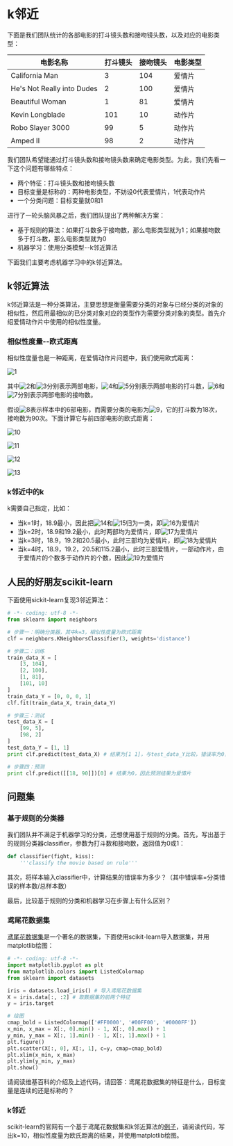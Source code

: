 # k邻近

下面是我们团队统计的各部电影的打斗镜头数和接吻镜头数，以及对应的电影类型：

|电影名称                  |打斗镜头|接吻镜头|电影类型|
|--------------------------|--------|--------|--------|
|California Man            |3       |104     |爱情片  |
|He's Not Really into Dudes|2       |100     |爱情片  |
|Beautiful Woman           |1       |81      |爱情片  |
|Kevin Longblade           |101     |10      |动作片  |
|Robo Slayer 3000          |99      |5       |动作片  |
|Amped II                  |98      |2       |动作片  |

我们团队希望能通过打斗镜头数和接吻镜头数来确定电影类型。为此，我们先看一下这个问题有哪些特点：

- 两个特征：打斗镜头数和接吻镜头数
- 目标变量是标称的：两种电影类型，不妨设0代表爱情片，1代表动作片
- 一个分类问题：目标变量就0和1

进行了一轮头脑风暴之后，我们团队提出了两种解决方案：

- 基于规则的算法：如果打斗数多于接吻数，那么电影类型就为1；如果接吻数多于打斗数，那么电影类型就为0
- 机器学习：使用分类模型--k邻近算法

下面我们主要考虑机器学习中的k邻近算法。

## k邻近算法

k邻近算法是一种分类算法，主要思想是衡量需要分类的对象与已经分类的对象的相似性，然后用最相似的已分类对象对应的类型作为需要分类对象的类型。首先介绍爱情动作片中使用的相似性度量。

### 相似性度量--欧式距离

相似性度量也是一种距离，在爱情动作片问题中，我们使用欧式距离：

![1](http://chart.googleapis.com/chart?cht=tx&chl=d(x%2Cy)%3D%5Csqrt%7B(x_0-y_0)%5E2%2B(x_1-y_1)%5E2%7D)

其中![2](http://chart.googleapis.com/chart?cht=tx&chl=x)和![3](http://chart.googleapis.com/chart?cht=tx&chl=y)分别表示两部电影，![4](http://chart.googleapis.com/chart?cht=tx&chl=x_0)和![5](http://chart.googleapis.com/chart?cht=tx&chl=y_0)分别表示两部电影的打斗数，![6](http://chart.googleapis.com/chart?cht=tx&chl=x_1)和![7](http://chart.googleapis.com/chart?cht=tx&chl=y_1)分别表示两部电影的接吻数。

假设![8](http://chart.googleapis.com/chart?cht=tx&chl=m%5Ei_%7B1%5Cleq%20i%5Cleq6%7D)表示样本中的6部电影，而需要分类的电影为![9](http://chart.googleapis.com/chart?cht=tx&chl=m)，它的打斗数为18次，接吻数为90次。下面计算它与前四部电影的欧式距离：

![10](http://chart.googleapis.com/chart?cht=tx&chl=d(m%2Cm%5E1)%3D%5Csqrt%7B(m_0-m%5E1_0)%5E2%2B(m_1-m%5E1_1)%5E2%7D%3D20.5)

![11](http://chart.googleapis.com/chart?cht=tx&chl=d(m%2Cm%5E2)%3D%5Csqrt%7B(m_0-m%5E2_0)%5E2%2B(m_1-m%5E2_1)%5E2%7D%3D18.9)

![12](http://chart.googleapis.com/chart?cht=tx&chl=d(m%2Cm%5E3)%3D%5Csqrt%7B(m_0-m%5E3_0)%5E2%2B(m_1-m%5E3_1)%5E2%7D%3D19.2)

![13](http://chart.googleapis.com/chart?cht=tx&chl=d(m%2Cm%5E4)%3D%5Csqrt%7B(m_0-m%5E4_0)%5E2%2B(m_1-m%5E4_1)%5E2%7D%3D115.2)

### k邻近中的k

k需要自己指定，比如：

- 当k=1时，18.9最小，因此把![14](http://chart.googleapis.com/chart?cht=tx&chl=m)和![15](http://chart.googleapis.com/chart?cht=tx&chl=m%5E2)归为一类，即![16](http://chart.googleapis.com/chart?cht=tx&chl=m)为爱情片
- 当k=2时，18.9和19.2最小，此时两部均为爱情片，即![17](http://chart.googleapis.com/chart?cht=tx&chl=m)为爱情片
- 当k=3时，18.9，19.2和20.5最小，此时三部均为爱情片，即![18](http://chart.googleapis.com/chart?cht=tx&chl=m)为爱情片
- 当k=4时，18.9，19.2，20.5和115.2最小，此时三部爱情片，一部动作片，由于爱情片的个数多于动作片的个数，因此![19](http://chart.googleapis.com/chart?cht=tx&chl=m)为爱情片

## 人民的好朋友scikit-learn

下面使用sickit-learn复现3邻近算法：

```python
# -*- coding: utf-8 -*-
from sklearn import neighbors

# 步骤一：明确分类器，其中k=3，相似性度量为欧式距离
clf = neighbors.KNeighborsClassifier(3, weights='distance')

# 步骤二：训练
train_data_X = [
    [3, 104],
    [2, 100],
    [1, 81],
    [101, 10]
]
train_data_Y = [0, 0, 0, 1]
clf.fit(train_data_X, train_data_Y)

# 步骤三：测试
test_data_X = [
    [99, 5],
    [98, 2]
]
test_data_Y = [1, 1]
print clf.predict(test_data_X) # 结果为[1 1]，与test_data_Y比较，错误率为0，说明分类器很棒

# 步骤四：预测
print clf.predict([[18, 90]])[0] # 结果为0，因此预测结果为爱情片
```

## 问题集

### 基于规则的分类器

我们团队并不满足于机器学习的分类，还想使用基于规则的分类。首先，写出基于的规则分类器classifier，参数为打斗数和接吻数，返回值为0或1：

```python
def classifier(fight, kiss):
    '''classify the movie based on rule'''
```

其次，将样本输入classifier中，计算结果的错误率为多少？（其中错误率=分类错误的样本数/总样本数）

最后，比较基于规则的分类和机器学习在步骤上有什么区别？

### 鸢尾花数据集

[鸢尾花数据集](https://zh.wikipedia.org/wiki/%E5%AE%89%E5%BE%B7%E6%A3%AE%E9%B8%A2%E5%B0%BE%E8%8A%B1%E5%8D%89%E6%95%B0%E6%8D%AE%E9%9B%86)是一个著名的数据集，下面使用scikit-learn导入数据集，并用matplotlib绘图：

```python
# -*- coding: utf-8 -*-
import matplotlib.pyplot as plt
from matplotlib.colors import ListedColormap
from sklearn import datasets

iris = datasets.load_iris() # 导入鸢尾花数据集
X = iris.data[:, :2] # 取数据集的前两个特征
y = iris.target

# 绘图
cmap_bold = ListedColormap(['#FF0000', '#00FF00', '#0000FF'])
x_min, x_max = X[:, 0].min() - 1, X[:, 0].max() + 1
y_min, y_max = X[:, 1].min() - 1, X[:, 1].max() + 1
plt.figure()
plt.scatter(X[:, 0], X[:, 1], c=y, cmap=cmap_bold)
plt.xlim(x_min, x_max)
plt.ylim(y_min, y_max)
plt.show()
```

请阅读维基百科的介绍及上述代码，请回答：鸢尾花数据集的特征是什么，目标变量是连续的还是标称的？

### k邻近

scikit-learn的官网有一个基于鸢尾花数据集和k邻近算法的[例子](http://scikit-learn.org/stable/auto_examples/neighbors/plot_classification.html)，请阅读代码，写出k=10，相似性度量为欧氏距离的结果，并使用matplotlib绘图。